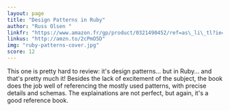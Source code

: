 ```yaml
---
layout: page
title: "Design Patterns in Ruby"
author: "Russ Olsen "
linkfr: "https://www.amazon.fr/gp/product/0321490452/ref=as\_li\_tl?ie=UTF8&camp=1642&creative=6746&creativeASIN=0321490452&linkCode=as2&tag=mg092-21"
linkus: "http://amzn.to/2cPmO5D" 
img: "ruby-patterns-cover.jpg"
score: 12
---
```


This one is pretty hard to review: it's design patterns... but in Ruby... and that's pretty much it! Besides the lack of excitement of the subject, the book does the job well of referencing the mostly used patterns, with precise details and schemas. The explainations are not perfect, but again, it's a good reference book.